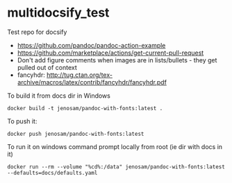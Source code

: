 # multidocsify_test
Test repo for docsify

- https://github.com/pandoc/pandoc-action-example
- https://github.com/marketplace/actions/get-current-pull-request
- Don't add figure comments when images are in lists/bullets - they get pulled out of context
- fancyhdr: http://tug.ctan.org/tex-archive/macros/latex/contrib/fancyhdr/fancyhdr.pdf

To build it from docs dir in Windows
```
docker build -t jenosam/pandoc-with-fonts:latest .
```
To push it:
```
docker push jenosam/pandoc-with-fonts:latest
```
To run it on windows command prompt locally from root (ie dir with docs in it)
```
docker run --rm --volume "%cd%:/data" jenosam/pandoc-with-fonts:latest --defaults=docs/defaults.yaml
```
